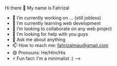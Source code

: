 Hi there 👋 My name is Fahrizal

- 🔭 I’m currently working on ... (still jobless)
- 🌱 I’m currently learning web development
- 👯 I’m looking to collaborate on any web project
- 🤔 I’m looking for help with you guys
- 💬 Ask me about anything
- 📫 How to reach me: fahrizalmau@gmail.com
- 😄 Pronouns: He/Him/His
- ⚡ Fun fact: I'm a minimalist :)
-->
